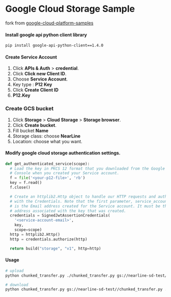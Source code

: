 Google Cloud Storage Sample
===========================

fork from [google-cloud-platform-samples](https://code.google.com/p/google-cloud-platform-samples/source/browse/file-transfer-json/chunked_transfer.py?repo=storage)

#### Install google api python client library

```sh
pip install google-api-python-client==1.4.0
```

#### Create Service Account

1.	Click **APIs & Auth** > **credential**.
2.	Click **Click new Client ID**.
3.	Choose **Service Account**.
4.	Key type : **P12 Key**
5.	Click **Create Client ID**
6.	**P12.Key**

### Create GCS bucket

1.	Click **Storage** > **Cloud Storage** > **Storage browser**.
2.	Click **Create bucket**.
3.	Fill bucket **Name**
4.	Storage class: choose **NearLine**
5.	Location: choose what you want.

#### Modify google cloud storage authentication settings.

```python
def get_authenticated_service(scope):
  # Load the key in PKCS 12 format that you downloaded from the Google API
  # Console when you created your Service account.
  f = file('<your-p12-file>', 'rb')
  key = f.read()
  f.close()

  # Create an httplib2.Http object to handle our HTTP requests and authorize it
  # with the Credentials. Note that the first parameter, service_account_name,
  # is the Email address created for the Service account. It must be the email
  # address associated with the key that was created.
  credentials = SignedJwtAssertionCredentials(
    '<service-account-email>',
    key,
    scope=scope)
  http = httplib2.Http()
  http = credentials.authorize(http)

  return build("storage", "v1", http=http)
```

#### Usage

```sh
# upload
python chunked_transfer.py ./chunked_transfer.py gs://nearline-sd-test//chunked_transfer.py

# download
python chunked_transfer.py gs://nearline-sd-test//chunked_transfer.py ./c.py
```
